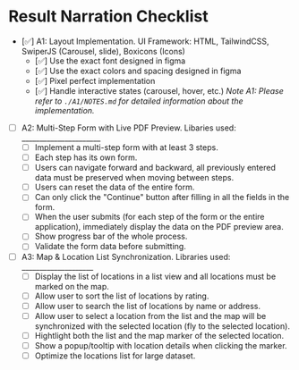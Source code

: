 # Result Narration Checklist

- [✅] A1: Layout Implementation. UI Framework: HTML, TailwindCSS, SwiperJS (Carousel, slide), Boxicons (Icons)
  - [✅] Use the exact font designed in figma
  - [✅] Use the exact colors and spacing designed in figma
  - [✅] Pixel perfect implementation     
  - [✅] Handle interactive states (carousel, hover, etc.)
*Note A1: Please refer to `./A1/NOTES.md` for detailed information about the implementation.*

- [ ] A2: Multi-Step Form with Live PDF Preview. Libaries used: ______________________
  - [ ] Implement a multi-step form with at least 3 steps.
  - [ ] Each step has its own form.
  - [ ] Users can navigate forward and backward, all previously entered data must be preserved when moving between steps.
  - [ ] Users can reset the data of the entire form.
  - [ ] Can only click the "Continue" button after filling in all the fields in the form.
  - [ ] When the user submits (for each step of the form or the entire application), immediately display the data on the PDF preview area.
  - [ ] Show progress bar of the whole process.
  - [ ] Validate the form data before submitting.

- [ ] A3: Map & Location List Synchronization. Libraries used: ____________________
  - [ ] Display the list of locations in a list view and all locations must be marked on the map.
  - [ ] Allow user to sort the list of locations by rating.
  - [ ] Allow user to search the list of locations by name or address.
  - [ ] Allow user to select a location from the list and the map will be synchronized with the selected location (fly to the selected location).
  - [ ] Hightlight both the list and the map marker of the selected location.
  - [ ] Show a popup/tooltip with location details when clicking the marker.
  - [ ] Optimize the locations list for large dataset.
